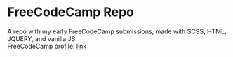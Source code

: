 # FreeCodeCamp Repo
A repo with my early FreeCodeCamp submissions, made with SCSS, HTML, JQUERY, and vanilla JS.  
FreeCodeCamp profile: [link](https://www.freecodecamp.org/rockdonald2)  